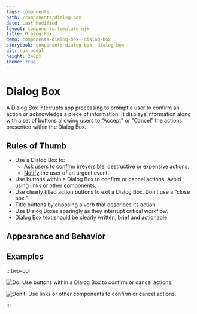 ```yaml
---
tags: components
path: /components/dialog-box
date: Last Modified
layout: components.template.njk
title: Dialog Box
demo: components-dialog-box--dialog-box
storybook: components-dialog-box--dialog-box
git: rux-modal
height: 240px
theme: true
---
```


# Dialog Box

A Dialog Box interrupts app processing to prompt a user to confirm an action or acknowledge a piece of information. It displays information along with a set of buttons allowing users to “Accept" or "Cancel” the actions presented within the Dialog Box.

## Rules of Thumb

- Use a Dialog Box to:
  - Ask users to confirm irreversible, destructive or expensive actions.
  - [Notify](/patterns/notifications) the user of an urgent event.
- Use buttons within a Dialog Box to confirm or cancel actions. Avoid using links or other components.
- Use clearly titled action buttons to exit a Dialog Box. Don’t use a “close box.”
- Title buttons by choosing a verb that describes its action.
- Use Dialog Boxes sparingly as they interrupt critical workflow.
- Dialog Box text should be clearly written, brief and actionable.

## Appearance and Behavior

## Examples

:::two-col

![Do: Use buttons within a Dialog Box to confirm or cancel actions.](/img/components/modal-do-1.png "Do: Use buttons within a Dialog Box to confirm or cancel actions.")

![Don’t: Use links or other components to confirm or cancel actions.](/img/components/modal-dont-1.png "Don’t: Use links or other components to confirm or cancel actions.")

:::
